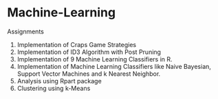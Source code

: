 # Machine-Learning
Assignments

1. Implementation of Craps Game Strategies
2. Implementation of ID3 Algorithm with Post Pruning 
3. Implementation of 9 Machine Learning Classifiers in R.
4. Implementation of Machine Learning Classifiers like Naive Bayesian, Support Vector Machines and k Nearest Neighbor.
5. Analysis using Rpart package
6. Clustering using k-Means
